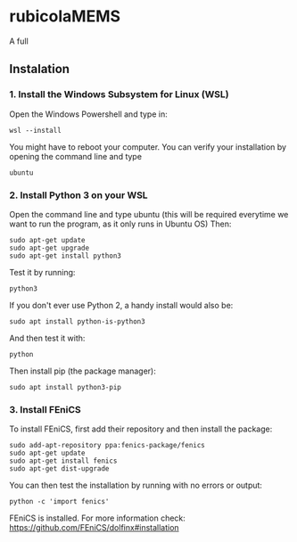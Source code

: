 # rubicolaMEMS
A full 

## Instalation

### 1. Install the Windows Subsystem for Linux (WSL)
Open the Windows Powershell and type in:
```
wsl --install
```
You might have to reboot your computer.
You can verify your installation by opening the command line and type
```
ubuntu
```

### 2. Install Python 3 on your WSL
Open the command line and type ubuntu (this will be required everytime we want to run the program, as it only runs in Ubuntu OS)
Then:
```
sudo apt-get update
sudo apt-get upgrade
sudo apt-get install python3
```
Test it by running:
```
python3
```
If you don't ever use Python 2, a handy install would also be:
```
sudo apt install python-is-python3
```
And then test it with:
```
python
```
Then install pip (the package manager):
```
sudo apt install python3-pip
```

### 3. Install FEniCS
To install FEniCS, first add their repository and then install the package:
```
sudo add-apt-repository ppa:fenics-package/fenics
sudo apt-get update
sudo apt-get install fenics
sudo apt-get dist-upgrade
```
You can then test the installation by running with no errors or output:
```
python -c 'import fenics'
```
FEniCS is installed. For more information check: https://github.com/FEniCS/dolfinx#installation
